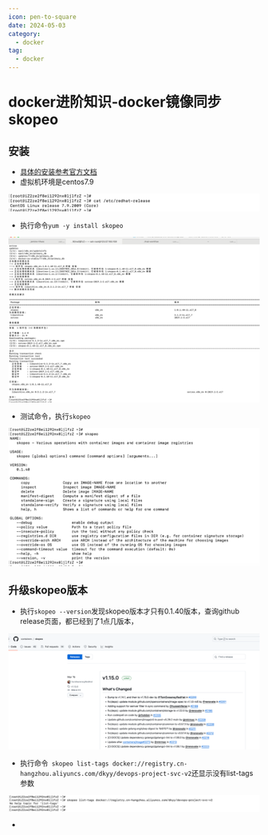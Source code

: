```yaml
---
icon: pen-to-square
date: 2024-05-03
category:
  - docker
tag:
  - docker
---
```


# docker进阶知识-docker镜像同步skopeo

## 安装

- [具体的安装参考官方文档](https://github.com/containers/skopeo/blob/main/install.md)
- 虚拟机环境是centos7.9

![image-20240503155345419](images/image-20240503155345419.png)

- 执行命令`yum -y install skopeo`

![image-20240503155412186](images/image-20240503155412186.png)

- 测试命令，执行`skopeo`

![image-20240503155432708](images/image-20240503155432708.png)

## 升级skopeo版本

- 执行`skopeo --version`发现skopeo版本才只有0.1.40版本，查询github release页面，都已经到了1点几版本，

![image-20240503160550874](images/image-20240503160550874.png)

- 执行命令` skopeo list-tags docker://registry.cn-hangzhou.aliyuncs.com/dkyy/devops-project-svc-v2`还显示没有list-tags参数

![image-20240503163154021](images/image-20240503163154021.png)

- 

